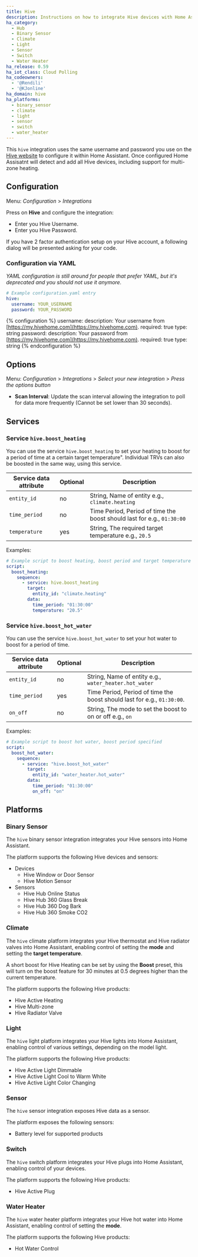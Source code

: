 ```yaml
---
title: Hive
description: Instructions on how to integrate Hive devices with Home Assistant.
ha_category:
  - Hub
  - Binary Sensor
  - Climate
  - Light
  - Sensor
  - Switch
  - Water Heater
ha_release: 0.59
ha_iot_class: Cloud Polling
ha_codeowners:
  - '@Rendili'
  - '@KJonline'
ha_domain: hive
ha_platforms:
  - binary_sensor
  - climate
  - light
  - sensor
  - switch
  - water_heater
---
```


This `hive` integration uses the same username and password you use on the [Hive website](https://my.hivehome.com) to configure it within Home Assistant. Once configured Home Assisatnt will detect and add all Hive devices, including support for multi-zone heating.

## Configuration

Menu: *Configuration* > *Integrations*

Press on **Hive** and configure the integration:

- Enter you Hive Username.
- Enter you Hive Password.

If you have 2 factor authentication setup on your Hive account, a following dialog will be presented asking for  your code.

### Configuration via YAML

_YAML configuration is still around for people that prefer YAML, but it's deprecated and you should not use it anymore._

```yaml
# Example configuration.yaml entry
hive:
  username: YOUR_USERNAME
  password: YOUR_PASSWORD
```

{% configuration %}
username:
  description: Your username from [https://my.hivehome.com](https://my.hivehome.com).
  required: true
  type: string
password:
  description: Your password from [https://my.hivehome.com](https://my.hivehome.com).
  required: true
  type: string
{% endconfiguration %}

## Options

Menu: *Configuration* > *Integrations* > *Select your new integration* > *Press the options button*

- **Scan Interval**: Update the scan interval allowing the integration to poll for data more frequently (Cannot be set lower than 30 seconds).
  
## Services

### Service `hive.boost_heating`

You can use the service `hive.boost_heating` to set your heating to boost for a period of time at a certain target temperature". Individual TRVs can also be boosted in the same way, using this service.

| Service data attribute | Optional | Description                                                            |
| ---------------------- | -------- | ---------------------------------------------------------------------- |
| `entity_id`            | no       | String, Name of entity e.g., `climate.heating`                         |
| `time_period`          | no       | Time Period, Period of time the boost should last for e.g., `01:30:00` |
| `temperature`          | yes      | String, The required target temperature e.g., `20.5`                   |

Examples:

```yaml
# Example script to boost heating, boost period and target temperature specified.
script:
  boost_heating:
    sequence:
      - service: hive.boost_heating
        target:
          entity_id: "climate.heating"
        data:
          time_period: "01:30:00"
          temperature: "20.5"
```

### Service `hive.boost_hot_water`

You can use the service `hive.boost_hot_water` to set your hot water to boost for a period of time.

| Service data attribute | Optional | Description                                                             |
| ---------------------- | -------- | ----------------------------------------------------------------------- |
| `entity_id`            | no       | String, Name of entity e.g., `water_heater.hot_water`                   |
| `time_period`          | yes      | Time Period, Period of time the boost should last for e.g., `01:30:00`. |
| `on_off`               | no       | String, The mode to set the boost to on or off e.g., `on`               |

Examples:

```yaml
# Example script to boost hot water, boost period specified
script:
  boost_hot_water:
    sequence:
      - service: "hive.boost_hot_water"
        target:
          entity_id: "water_heater.hot_water"
        data:
          time_period: "01:30:00"
          on_off: "on"
```

## Platforms

### Binary Sensor

The `hive` binary sensor integration integrates your Hive sensors into Home Assistant.

The platform supports the following Hive devices and sensors:

- Devices
  - Hive Window or Door Sensor
  - Hive Motion Sensor
- Sensors
  - Hive Hub Online Status
  - Hive Hub 360 Glass Break
  - Hive Hub 360 Dog Bark
  - Hive Hub 360 Smoke CO2

### Climate

The `hive` climate platform integrates your Hive thermostat and Hive radiator valves into Home Assistant, enabling control of setting the **mode** and setting the **target temperature**.

A short boost for Hive Heating can be set by using the **Boost** preset, this will turn on the boost feature for 30 minutes at 0.5 degrees higher than the current temperature.

The platform supports the following Hive products:

- Hive Active Heating
- Hive Multi-zone
- Hive Radiator Valve

### Light

The `hive` light platform integrates your Hive lights into Home Assistant, enabling control of various settings, depending on the model light.

The platform supports the following Hive products:

- Hive Active Light Dimmable
- Hive Active Light Cool to Warm White
- Hive Active Light Color Changing

### Sensor

The `hive` sensor integration exposes Hive data as a sensor.

The platform exposes the following sensors:

- Battery level for supported products
  
### Switch

The `hive` switch platform integrates your Hive plugs into Home Assistant, enabling control of your devices.

The platform supports the following Hive products:

- Hive Active Plug

### Water Heater

The `hive` water heater platform integrates your Hive hot water into Home Assistant, enabling control of setting the **mode**.

The platform supports the following Hive products:

- Hot Water Control

